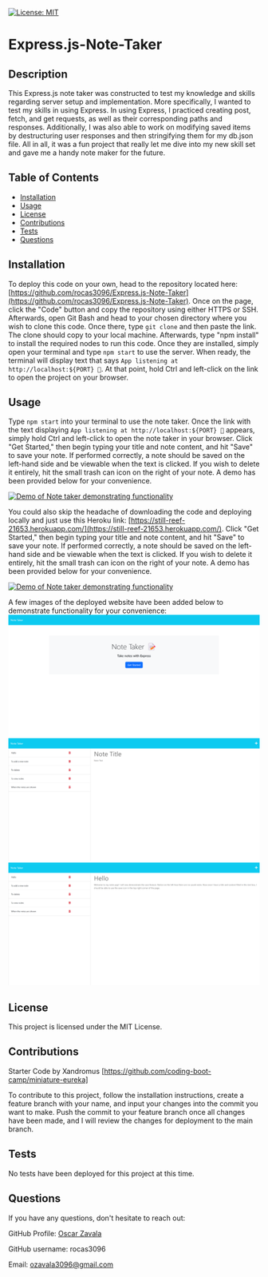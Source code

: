 [![License: MIT](https://img.shields.io/badge/License-MIT-yellow.svg)](https://opensource.org/licenses/MIT)
# Express.js-Note-Taker

## Description
This Express.js note taker was constructed to test my knowledge and skills regarding server setup and implementation. More specifically, I wanted to test my skills in using Express. In using Express, I practiced creating post, fetch, and get requests, as well as their corresponding paths and responses. Additionally, I was also able to work on modifying saved items by destructuring user responses and then stringifying them for my db.json file. All in all, it was a fun project that really let me dive into my new skill set and gave me a handy note maker for the future.

## Table of Contents
- [Installation](#installation)
- [Usage](#usage)
- [License](#license)
- [Contributions](#contributions)
- [Tests](#tests)
- [Questions](#questions)

## Installation
To deploy this code on your own, head to the repository located here: [https://github.com/rocas3096/Express.js-Note-Taker](https://github.com/rocas3096/Express.js-Note-Taker). Once on the page, click the "Code" button and copy the repository using either HTTPS or SSH. Afterwards, open Git Bash and head to your chosen directory where you wish to clone this code. Once there, type `git clone` and then paste the link. The clone should copy to your local machine. Afterwards, type "npm install" to install the required nodes to run this code. Once they are installed, simply open your terminal and type `npm start` to use the server. When ready, the terminal will display text that says `App listening at http://localhost:${PORT} 🚀`. At that point, hold Ctrl and left-click on the link to open the project on your browser.

## Usage
Type `npm start` into your terminal to use the note taker. Once the link with the text displaying `App listening at http://localhost:${PORT} 🚀` appears, simply hold Ctrl and left-click to open the note taker in your browser. Click "Get Started," then begin typing your title and note content, and hit "Save" to save your note. If performed correctly, a note should be saved on the left-hand side and be viewable when the text is clicked. If you wish to delete it entirely, hit the small trash can icon on the right of your note. A demo has been provided below for your convenience.

[![Demo of Note taker demonstrating functionality](https://drive.google.com/thumbnail?id=1_c1tNxR7CS5auEFcTuyO1txj6EnZX9h0)](https://drive.google.com/uc?id=1_c1tNxR7CS5auEFcTuyO1txj6EnZX9h0)

You could also skip the headache of downloading the code and deploying locally and just use this Heroku link: [https://still-reef-21653.herokuapp.com/](https://still-reef-21653.herokuapp.com/). Click "Get Started," then begin typing your title and note content, and hit "Save" to save your note. If performed correctly, a note should be saved on the left-hand side and be viewable when the text is clicked. If you wish to delete it entirely, hit the small trash can icon on the right of your note. A demo has been provided below for your convenience.

[![Demo of Note taker demonstrating functionality](https://drive.google.com/thumbnail?id=1dO3-LFan65uwkAV4wxsqczaL3x-gx4Ic)](https://drive.google.com/uc?id=1dO3-LFan65uwkAV4wxsqczaL3x-gx4Ic)

A few images of the deployed website have been added below to demonstrate functionality for your convenience:
![Home Page for Note Taker](assets/images/Note-Taker-Home-Page.png)
![New Note page for Note Taker](assets/images/Note-Taker-New-Note.png)
![Saved Note page for Note Taker](assets/images/Note-Taker-Saved-Note.png)

## License
This project is licensed under the MIT License.

## Contributions
Starter Code by Xandromus [https://github.com/coding-boot-camp/miniature-eureka]

To contribute to this project, follow the installation instructions, create a feature branch with your name, and input your changes into the commit you want to make. Push the commit to your feature branch once all changes have been made, and I will review the changes for deployment to the main branch.

## Tests
No tests have been deployed for this project at this time.

## Questions
If you have any questions, don't hesitate to reach out:

GitHub Profile: [Oscar Zavala](https://github.com/rocas3096)

GitHub username: rocas3096

Email: ozavala3096@gmail.com
